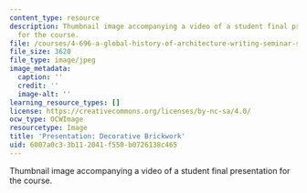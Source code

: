 ```yaml
---
content_type: resource
description: Thumbnail image accompanying a video of a student final presentation
  for the course.
file: /courses/4-696-a-global-history-of-architecture-writing-seminar-spring-2008/6007a0c33b112041f550b0726138c465_1.jpg
file_size: 3620
file_type: image/jpeg
image_metadata:
  caption: ''
  credit: ''
  image-alt: ''
learning_resource_types: []
license: https://creativecommons.org/licenses/by-nc-sa/4.0/
ocw_type: OCWImage
resourcetype: Image
title: 'Presentation: Decorative Brickwork'
uid: 6007a0c3-3b11-2041-f550-b0726138c465
---
```

Thumbnail image accompanying a video of a student final presentation for the course.